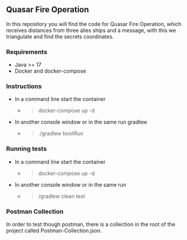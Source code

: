 ## Quasar Fire Operation
In this repository you will find the code for Quasar Fire Operation, which receives distances from three alies ships and a message, with this we triangulate and find the secrets coordinates.

### Requirements

- Java >= 17
- Docker and docker-compose

### Instructions

- In a command line start the container
  - > docker-compose up -d
- In another console window or in the same run gradlew
  -  > ./gradlew bootRun

### Running tests

- In a command line start the container
  - > docker-compose up -d
- In another console window or in the same run
  - > /gradlew clean test

### Postman Collection
In order to test though postman, there is a collection in the root of the project called Postman-Collection.json.